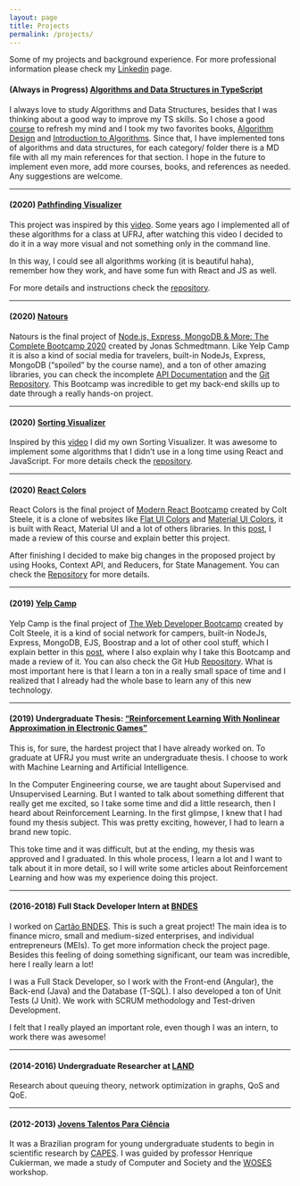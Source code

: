 ```yaml
---
layout: page
title: Projects
permalink: /projects/
---
```


Some of my projects and background experience. For more professional information please check my [Linkedin](linkedin.com/in/lyang-higa-cano/) page.

#### (Always in Progress) [Algorithms and Data Structures in TypeScript](https://github.com/LyangHiga/typescript-algorithms-data-structures)

I always love to study Algorithms and Data Structures, besides that I was thinking about a good way to improve my TS skills. So I chose a good [course](https://www.coursera.org/specializations/algorithms) to refresh my mind and I took my two favorites books, [Algorithm Design](https://www.amazon.com/Algorithm-Design-Jon-Kleinberg/dp/0321295358) and [Introduction to Algorithms](https://www.amazon.com/Introduction-Algorithms-3rd-MIT-Press/dp/0262033844). Since that, I have implemented tons of algorithms and data structures, for each category/ folder there is a MD file with all my main references for that section. I hope in the future to implement even more, add more courses, books, and references as needed. Any suggestions are welcome.

---

#### (2020) [Pathfinding Visualizer](https://lyanghiga.github.io/pathfinding-visualizer/)

This project was inspired by this [video](https://www.youtube.com/watch?v=msttfIHHkak). Some years ago I implemented all of these algorithms for a class at UFRJ, after watching this video I decided to do it in a way more visual and not something only in the command line.

In this way, I could see all algorithms working (it is beautiful haha), remember how they work, and have some fun with React and JS as well.

For more details and instructions check the [repository](https://github.com/LyangHiga/pathfinding-visualizer).

---

#### (2020) [Natours](https://natours-lyang.herokuapp.com/)

Natours is the final project of [Node.js, Express, MongoDB & More: The Complete Bootcamp 2020](https://www.udemy.com/course/nodejs-express-mongodb-bootcamp/) created by Jonas Schmedtmann. Like Yelp Camp it is also a kind of social media for travelers, built-in NodeJs, Express, MongoDB (“spoiled” by the course name), and a ton of other amazing libraries, you can check the incomplete [API Documentation](https://documenter.getpostman.com/view/4237486/S1LwxnaE?version=latest) and the [Git Repository](https://github.com/LyangHiga/natours). This Bootcamp was incredible to get my back-end skills up to date through a really hands-on project.

---

#### (2020) [Sorting Visualizer](https://lyanghiga.github.io/sorting-visualizer/)

Inspired by this [video](https://www.youtube.com/watch?v=pFXYym4Wbkc) I did my own Sorting Visualizer. It was awesome to implement some algorithms that I didn’t use in a long time using React and JavaScript. For more details check the [repository](https://github.com/LyangHiga/sorting-visualizer).

---

#### (2020) [React Colors](https://lyanghiga.github.io/React-Colors/)

React Colors is the final project of [Modern React Bootcamp](https://www.udemy.com/course/modern-react-bootcamp/) created by Colt Steele, it is a clone of websites like [Flat UI Colors](https://flatuicolors.com/) and [Material UI Colors](http://materialuicolors.co/?utm_source=launchers), it is built with React, Material UI and a lot of others libraries. In this [post](...), I made a review of this course and explain better this project.

After finishing I decided to make big changes in the proposed project by using Hooks, Context API, and Reducers, for State Management. You can check the [Repository](https://github.com/LyangHiga/React-Colors) for more details.

---

#### (2019) [Yelp Camp](http://yelp-camp--vl.herokuapp.com/)

Yelp Camp is the final project of [The Web Developer Bootcamp](https://www.udemy.com/course/the-web-developer-bootcamp/) created by Colt Steele, it is a kind of social network for campers, built-in NodeJs, Express, MongoDB, EJS, Boostrap and a lot of other cool stuff, which I explain better in this [post](...), where I also explain why I take this Bootcamp and made a review of it. You can also check the Git Hub [Repository](https://github.com/LyangHiga/yelp-camp). What is most important here is that I learn a ton in a really small space of time and I realized that I already had the whole base to learn any of this new technology.

---

#### (2019) Undergraduate Thesis: [“Reinforcement Learning With Nonlinear Approximation in Electronic Games”](http://www.monografias.poli.ufrj.br/monografias/monopoli10029824.pdf)

This is, for sure, the hardest project that I have already worked on. To graduate at UFRJ you must write an undergraduate thesis. I choose to work with Machine Learning and Artificial Intelligence.

In the Computer Engineering course, we are taught about Supervised and Unsupervised Learning. But I wanted to talk about something different that really get me excited, so I take some time and did a little research, then I heard about Reinforcement Learning. In the first glimpse, I knew that I had found my thesis subject. This was pretty exciting, however, I had to learn a brand new topic.

This toke time and it was difficult, but at the ending, my thesis was approved and I graduated. In this whole process, I learn a lot and I want to talk about it in more detail, so I will write some articles about Reinforcement Learning and how was my experience doing this project.

---

#### (2016-2018) Full Stack Developer Intern at [BNDES](https://www.bndes.gov.br/wps/portal/site/home)

I worked on [Cartão BNDES](https://www.cartaobndes.gov.br/cartaobndes/). This is such a great project! The main idea is to finance micro, small and medium-sized enterprises, and individual entrepreneurs (MEIs). To get more information check the project page. Besides this feeling of doing something significant, our team was incredible, here I really learn a lot!

I was a Full Stack Developer, so I work with the Front-end (Angular), the Back-end (Java) and the Database (T-SQL). I also developed a ton of Unit Tests (J Unit). We work with SCRUM methodology and Test-driven Development.

I felt that I really played an important role, even though I was an intern, to work there was awesome!

---

#### (2014-2016) Undergraduate Researcher at [LAND](http://www.land.ufrj.br/)

Research about ​​queuing theory, network optimization in graphs, QoS and QoE.

---

#### (2012-2013) [Jovens Talentos Para Ciência](http://portal.mec.gov.br/component/tags/tag/35383-jovens-talentos-para-a-ciencia)

It was a Brazilian program for young undergraduate students to begin in scientific research by [CAPES](https://www.capes.gov.br/). I was guided by professor Henrique Cukierman, we made a study of Computer and Society and the [WOSES](https://www.cos.ufrj.br/woses2006/fale.htm) workshop.
